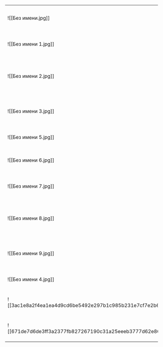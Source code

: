 |                                                                           |                                                                                                                                                                             |
| ------------------------------------------------------------------------- | --------------------------------------------------------------------------------------------------------------------------------------------------------------------------- |
| ![[Без имени.jpg]]                                                        | [27" Монитор Samsung Odyssey G5 C27G55TQWI черный](https://dns-shop.ru/q/1684131)                                                                                           |
| ![[Без имени 1.jpg]]                                                      | [Корпус Cougar Duoface Pro RGB [CGR-5AD1B-RGB ] черный](https://dns-shop.ru/q/5083436)                                                                                      |
| ![[Без имени 2.jpg]]                                                      | [Кулер для процессора DEEPCOOL AK620 [LGA1700] [R-AK620-BKNNMT-G]](https://dns-shop.ru/q/4898015)                                                                           |
| ![[Без имени 3.jpg]]                                                      | [Блок питания DEEPCOOL PX850G [R-PX850G-FC0B-EU]](https://dns-shop.ru/q/5089961)                                                                                            |
| ![[Без имени 5.jpg]]                                                      | [Процессор Intel Core i5-13600K OEM](https://dns-shop.ru/q/5076186)                                                                                                         |
| ![[Без имени 6.jpg]]                                                      | [1000 ГБ SSD M.2 накопитель Samsung 980 PRO [MZ-V8P1T0BW]](https://dns-shop.ru/q/5063423)                                                                                   |
| ![[Без имени 7.jpg]]                                                      | [Материнская плата MSI MAG Z690 TOMAHAWK WIFI](https://dns-shop.ru/q/4880513)                                                                                               |
| ![[Без имени 8.jpg]]                                                      | [Оперативная память Kingston Fury Beast Black AMD [KF560C36BBEK2-32] 32 ГБ](https://dns-shop.ru/q/5074977)                                                                  |
| ![[Без имени 9.jpg]]                                                      | [Видеокарта Palit GeForce RTX 4070 Ti GameRock OC [NED407TU19K9-1045G]](https://dns-shop.ru/q/5090584)                                                                      |
| ![[Без имени 4.jpg]]                                                      | [Внешняя звуковая карта Creative Sound BlasterX G6](https://dns-shop.ru/q/1282493)                                                                                          |
| ![[3ac1e8a2f4ea1ea4d9cd6be5492e297b1c985b231e7cf7e2b659a0585fc6cd27.jpg]] | [Мышь проводная Razer Basilisk V3 [RZ01-04000100-R3M1] черный](https://www.dns-shop.ru/product/fc0e65974a8fed20/mys-provodnaa-razer-basilisk-v3-rz01-04000100-r3m1-cernyj/) |
| ![[671de7d6de3ff3a2377fb827267190c31a25eeeb3777d62e86b9763ee5d0f9c8.jpg]] | [Проводные наушники Razer BlackShark V2 X черный](https://www.dns-shop.ru/product/98991715f848ed20/provodnye-nausniki-razer-blackshark-v2-x-cernyj/)                        |
